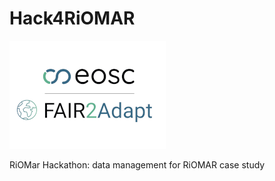 # Hack4RiOMAR

![](./images/logoFAIR2Adapt_with_earth.png)


RiOMar Hackathon: data management for RiOMAR case study
